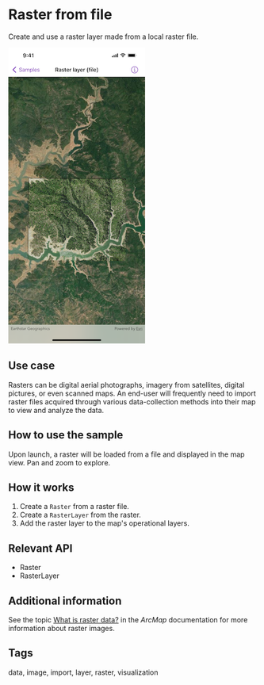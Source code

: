 # Raster from file

Create and use a raster layer made from a local raster file.

![Screenshot of raster from file sample](raster-from-file.png)

## Use case

Rasters can be digital aerial photographs, imagery from satellites, digital pictures, or even scanned maps. An end-user will frequently need to import raster files acquired through various data-collection methods into their map to view and analyze the data.

## How to use the sample

Upon launch, a raster will be loaded from a file and displayed in the map view. Pan and zoom to explore.

## How it works

1. Create a `Raster` from a raster file.
2. Create a `RasterLayer` from the raster.
3. Add the raster layer to the map's operational layers.

## Relevant API

* Raster
* RasterLayer

## Additional information

See the topic [What is raster data?](https://desktop.arcgis.com/en/arcmap/latest/manage-data/raster-and-images/what-is-raster-data.htm) in the *ArcMap* documentation for more information about raster images.

## Tags

data, image, import, layer, raster, visualization
